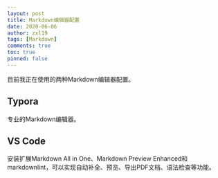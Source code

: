 ```yaml
---
layout: post
title: Markdown编辑器配置
date: 2020-06-06
author: zxl19
tags: [Markdown]
comments: true
toc: true
pinned: false
---
```


目前我正在使用的两种Markdown编辑器配置。

<!-- more -->

## Typora

专业的Markdown编辑器。

## VS Code

安装扩展Markdown All in One、Markdown Preview Enhanced和markdownlint，可以实现自动补全、预览、导出PDF文档、语法检查等功能。
